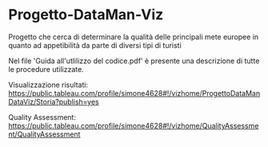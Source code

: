 # Progetto-DataMan-Viz
Progetto che cerca di determinare la qualità delle principali mete europee in quanto ad appetibilità da parte di diversi tipi di turisti

Nel file 'Guida all'utlilizzo del codice.pdf' è presente una descrizione di tutte le procedure utilizzate.

Visualizzazione risultati: 
https://public.tableau.com/profile/simone4628#!/vizhome/ProgettoDataManDataViz/Storia?publish=yes

Quality Assessment: 
https://public.tableau.com/profile/simone4628#!/vizhome/QualityAssessment/QualityAssessment
